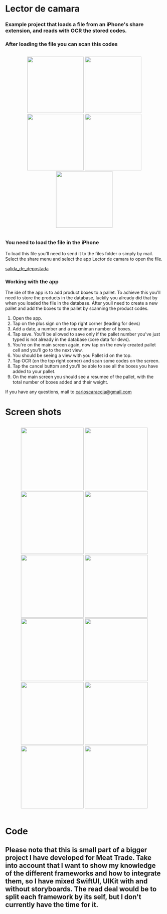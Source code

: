 # Lector de camara

### Example project that loads a file from an iPhone's share extension, and reads with OCR the stored codes.


### After loading the file you can scan this codes

<div class="row">
  <div class="column">
    <p align=center>
      <img src="https://github.com/mostaza1975/LectorDeCamara/blob/master/LectorDeCamara/GitHubReadmeFiles/Image1.png?raw=true" width=180 />
      <img src="https://github.com/mostaza1975/LectorDeCamara/blob/master/LectorDeCamara/GitHubReadmeFiles/Image2.png?raw=true" width=180 />
      <img src="https://github.com/mostaza1975/LectorDeCamara/blob/master/LectorDeCamara/GitHubReadmeFiles/Image3.png?raw=true" width=180 />
      <img src="https://github.com/mostaza1975/LectorDeCamara/blob/master/LectorDeCamara/GitHubReadmeFiles/Image4.png?raw=true" width=180 />
      <img src="https://github.com/mostaza1975/LectorDeCamara/blob/master/LectorDeCamara/GitHubReadmeFiles/Image5.png?raw=true" width=180 />
    </p>
  </div>
</div>

### You need to load the file in the iPhone

To load this file you'll need to send it to the files folder o simply by mail.
Select the share menu and select the app Lector de camara to open the file.

[salida_de_depostada](https://github.com/mostaza1975/LectorDeCamara/blob/master/LectorDeCamara/GitHubReadmeFiles/salida_de_depostada.TXT)

### Working with the app
The ide of the app is to add product boxes to a pallet. To achieve this you'll need to store the products in the database, luckily you already did that by when you loaded the file in the database. After youll need to create a new pallet and add the boxes to the pallet by scanning the product codes.

1. Open the app.
2. Tap on the plus sign on the top right corner (leading for devs)
3. Add a date, a number and a maxmimun number of boxes.
4. Tap save. You'll be allowed to save only if the pallet number you've just typed is not already in the database (core data for devs).
5. You're on the main screen again, now tap on the newly created pallet cell and you'll go to the next view.
6. You should be seeing a view with you Pallet id on the top.
7. Tap OCR (on the top right corner) and scan some codes on the screen.
8. Tap the cancel buttom and you'll be able to see all the boxes you have added to your pallet.
9. On the main screen you should see a resumee of the pallet, with the total number of boxes added and their weight.


If you have any questions, mail to carloscaraccia@gmail.com

# Screen shots

<div class="row">
  <div class="column">
    <p align=center>
      <img src="https://github.com/mostaza1975/LectorDeCamara/blob/master/LectorDeCamara/GitHubReadmeFiles/IM426.PNG?raw=true" width=200 />
      <img src="https://github.com/mostaza1975/LectorDeCamara/blob/master/LectorDeCamara/GitHubReadmeFiles/IM427.PNG?raw=true" width=200 />
      <img src="https://github.com/mostaza1975/LectorDeCamara/blob/master/LectorDeCamara/GitHubReadmeFiles/IM428.PNG?raw=true" width=200 />
      <img src="https://github.com/mostaza1975/LectorDeCamara/blob/master/LectorDeCamara/GitHubReadmeFiles/IM430.PNG?raw=true" width=200 />
      <img src="https://github.com/mostaza1975/LectorDeCamara/blob/master/LectorDeCamara/GitHubReadmeFiles/IM431.PNG?raw=true" width=200 />
      <img src="https://github.com/mostaza1975/LectorDeCamara/blob/master/LectorDeCamara/GitHubReadmeFiles/IM432.PNG?raw=true" width=200 />
      <img src="https://github.com/mostaza1975/LectorDeCamara/blob/master/LectorDeCamara/GitHubReadmeFiles/IM435.PNG?raw=true" width=200 />
      <img src="https://github.com/mostaza1975/LectorDeCamara/blob/master/LectorDeCamara/GitHubReadmeFiles/IM436.PNG?raw=true" width=200 />
      <img src="https://github.com/mostaza1975/LectorDeCamara/blob/master/LectorDeCamara/GitHubReadmeFiles/IM437.PNG?raw=true" width=200 />
      <img src="https://github.com/mostaza1975/LectorDeCamara/blob/master/LectorDeCamara/GitHubReadmeFiles/IM438.jpg?raw=true" width=200 />
      <img src="https://github.com/mostaza1975/LectorDeCamara/blob/master/LectorDeCamara/GitHubReadmeFiles/IM439.PNG?raw=true" width=200 />
      <img src="https://github.com/mostaza1975/LectorDeCamara/blob/master/LectorDeCamara/GitHubReadmeFiles/IM440.PNG?raw=true" width=200 />
    </p>
  </div>
</div>


# Code

## Please note that this is small part of a bigger project I have developed for Meat Trade. Take into account that I want to show my knowledge of the different frameworks and how to integrate them, so I have mixed SwiftUI, UIKit with and without storyboards. The read deal would be to split each framework by its self, but I don't currently have the time for it.
